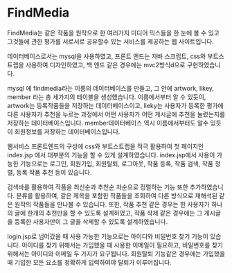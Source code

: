 # FindMedia
FindMedia는 같은 작품을 원작으로 한 여러가지 미디어 믹스들을 한 눈에 볼 수 있고 그것들에 관한 평가를 서로서로 공유할수 있는 서비스를 제공하는 웹 사이트입니다.


데이터베이스로서는 mysql을 사용하였고, 프론트 엔드는 자바 스크립트, css와 부트스트랩을 사용하여 디자인하였고, 백 엔드 같은 경우에는 mvc2방식d으로 구현하였습니다.

mysql 에 findmedia라는 이름의 데이터베이스를 만들고, 그 안에 artwork, likey, member 라는 총 세가지의 테이블을 생성했습니다.
이름에서부터 알 수 있듯이,  artwork는 등록작품들을 저장하는 데이터베이스이고,
lieky는 사용자가 등록한 평가에 다른 사용자가 추천을 누르는 과정에서 어떤 사용자가 어떤 게시글에 추천을 눌렀는지를 저장하는 데이터베이스입니다.
member데이터베이스 역시 이름에서부터도 알수 있듯이 회원정보를 저장하는 데이터베이스입니다.

웹서비스 프론트엔드의 구성에 css와 부트스트랩을 적극 활용하여 첫 페이지인 index.jsp 에서 대부분의 기능을 할 수 있게 설계하였습니다.
index.jsp에서 사용이 가능한 기능으로는 로그인, 회원가입, 회원탈퇴, 로그아웃, 작품 등록, 작품 검색, 작품 정렬, 등록 작품 추천 등이 있습니다.

검색바를 활용하여 작품을 최신순과 추천순 차순으로 정렬하는 기능 또한 추가하였습니다.
분류를 활용하여, 같은 제목을 포함한 작품들을 조회하여 다른 방식으로 재해석된 같은 원작의 작품들을 만나볼 수 있습니다.
또한, 작품 추천 같은 경우는 한 사용자가 하나의 글에 한개의 추천만을 할 수 있도록 설계하였고,
작품 삭제 같은 경우에는 그 게시글을 등록한 사용자만이 그 글을 삭제할 수 있도록 설계하였습니다.

login.jsp로 넘어갔을 때 사용 가능한 기능으로는 아이디와 비밀번호 찾기 기능이 있습니다.
아이디를 찾기 위해서는 가입했을 때 사용한 이메일이 필요하고, 비밀번호를 찾기 위해서는 아이디와 이메일 두 가지가 요구됩니다.
회원탈퇴 기능같은 경우에는 가입했을때 기입한 모든 요소를 정확하게 입력하여야 탈퇴가 이루어집니다.


